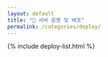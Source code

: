 ```yaml
---
layout: default
title: "📁 서버 운영 및 배포"
permalink: /categories/deploy/
---
```


{% include deploy-list.html %}
